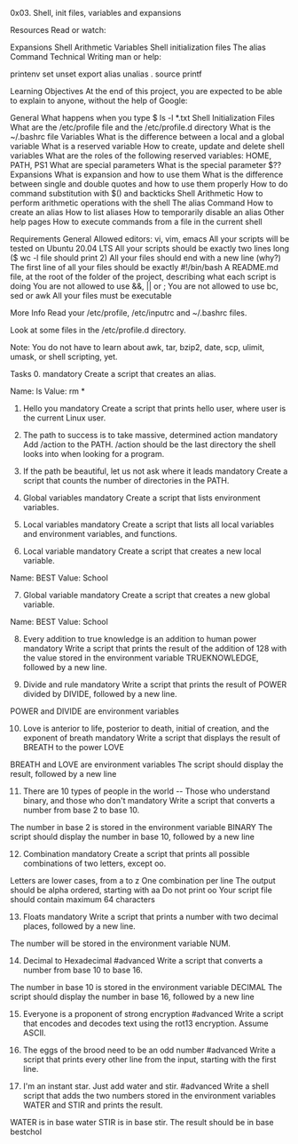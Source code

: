 0x03. Shell, init files, variables and expansions

Resources
Read or watch:

Expansions
Shell Arithmetic
Variables
Shell initialization files
The alias Command
Technical Writing
man or help:

printenv
set
unset
export
alias
unalias
.
source
printf

Learning Objectives
At the end of this project, you are expected to be able to explain to anyone, without the help of Google:

General
What happens when you type $ ls -l *.txt
Shell Initialization Files
What are the /etc/profile file and the /etc/profile.d directory
What is the ~/.bashrc file
Variables
What is the difference between a local and a global variable
What is a reserved variable
How to create, update and delete shell variables
What are the roles of the following reserved variables: HOME, PATH, PS1
What are special parameters
What is the special parameter $??
Expansions
What is expansion and how to use them
What is the difference between single and double quotes and how to use them properly
How to do command substitution with $() and backticks
Shell Arithmetic
How to perform arithmetic operations with the shell
The alias Command
How to create an alias
How to list aliases
How to temporarily disable an alias
Other help pages
How to execute commands from a file in the current shell

Requirements
General
Allowed editors: vi, vim, emacs
All your scripts will be tested on Ubuntu 20.04 LTS
All your scripts should be exactly two lines long ($ wc -l file should print 2)
All your files should end with a new line (why?)
The first line of all your files should be exactly #!/bin/bash
A README.md file, at the root of the folder of the project, describing what each script is doing
You are not allowed to use &&, || or ;
You are not allowed to use bc, sed or awk
All your files must be executable

More Info
Read your /etc/profile, /etc/inputrc and ~/.bashrc files.

Look at some files in the /etc/profile.d directory.

Note: You do not have to learn about awk, tar, bzip2, date, scp, ulimit, umask, or shell scripting, yet.

Tasks
0. <o>
mandatory
Create a script that creates an alias.

Name: ls
Value: rm *

1. Hello you
mandatory
Create a script that prints hello user, where user is the current Linux user.

2. The path to success is to take massive, determined action
mandatory
Add /action to the PATH. /action should be the last directory the shell looks into when looking for a program.

3. If the path be beautiful, let us not ask where it leads
mandatory
Create a script that counts the number of directories in the PATH.

4. Global variables
mandatory
Create a script that lists environment variables.

5. Local variables
mandatory
Create a script that lists all local variables and environment variables, and functions.

6. Local variable
mandatory
Create a script that creates a new local variable.

Name: BEST
Value: School

7. Global variable
mandatory
Create a script that creates a new global variable.

Name: BEST
Value: School

8. Every addition to true knowledge is an addition to human power
mandatory
Write a script that prints the result of the addition of 128 with the value stored in the environment variable TRUEKNOWLEDGE, followed by a new line.

9. Divide and rule
mandatory
Write a script that prints the result of POWER divided by DIVIDE, followed by a new line.

POWER and DIVIDE are environment variables

10. Love is anterior to life, posterior to death, initial of creation, and the exponent of breath
mandatory
Write a script that displays the result of BREATH to the power LOVE

BREATH and LOVE are environment variables
The script should display the result, followed by a new line

11. There are 10 types of people in the world -- Those who understand binary, and those who don't
mandatory
Write a script that converts a number from base 2 to base 10.

The number in base 2 is stored in the environment variable BINARY
The script should display the number in base 10, followed by a new line

12. Combination
mandatory
Create a script that prints all possible combinations of two letters, except oo.

Letters are lower cases, from a to z
One combination per line
The output should be alpha ordered, starting with aa
Do not print oo
Your script file should contain maximum 64 characters

13. Floats
mandatory
Write a script that prints a number with two decimal places, followed by a new line.

The number will be stored in the environment variable NUM.

14. Decimal to Hexadecimal
#advanced
Write a script that converts a number from base 10 to base 16.

The number in base 10 is stored in the environment variable DECIMAL
The script should display the number in base 16, followed by a new line

15. Everyone is a proponent of strong encryption
#advanced
Write a script that encodes and decodes text using the rot13 encryption. Assume ASCII.

16. The eggs of the brood need to be an odd number
#advanced
Write a script that prints every other line from the input, starting with the first line.

17. I'm an instant star. Just add water and stir.
#advanced
Write a shell script that adds the two numbers stored in the environment variables WATER and STIR and prints the result.

WATER is in base water
STIR is in base stir.
The result should be in base bestchol
